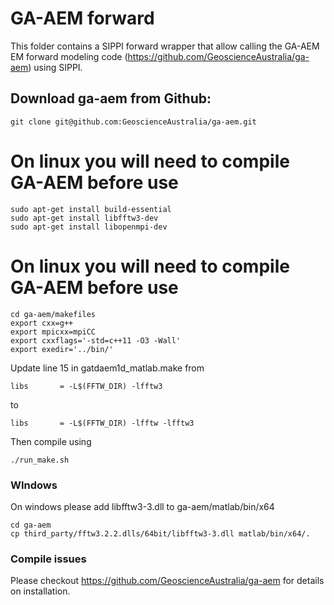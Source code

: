 # GA-AEM forward
This folder contains a SIPPI forward wrapper that allow calling the GA-AEM EM forward modeling code (https://github.com/GeoscienceAustralia/ga-aem) using SIPPI.

## Download ga-aem from Github:


    git clone git@github.com:GeoscienceAustralia/ga-aem.git
  

 # On linux you will need to compile GA-AEM before use
    sudo apt-get install build-essential
    sudo apt-get install libfftw3-dev
    sudo apt-get install libopenmpi-dev

 # On linux you will need to compile GA-AEM before use
    cd ga-aem/makefiles
    export cxx=g++
    export mpicxx=mpiCC
    export cxxflags='-std=c++11 -O3 -Wall'
    export exedir='../bin/'
   
Update line 15 in gatdaem1d_matlab.make from
    
    libs       = -L$(FFTW_DIR) -lfftw3
to    

    libs       = -L$(FFTW_DIR) -lfftw -lfftw3

Then compile using 

    ./run_make.sh

### WIndows 
On windows please add libfftw3-3.dll to ga-aem/matlab/bin/x64

    cd ga-aem
    cp third_party/fftw3.2.2.dlls/64bit/libfftw3-3.dll matlab/bin/x64/.


### Compile issues 
Please checkout https://github.com/GeoscienceAustralia/ga-aem for details on installation.


